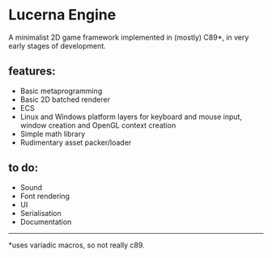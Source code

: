 # Lucerna Engine

A minimalist 2D game framework implemented in (mostly) C89*, in very early stages of development.

## features:
* Basic metaprogramming
* Basic 2D batched renderer
* ECS
* Linux and Windows platform layers for keyboard and mouse input, window creation and OpenGL context creation
* Simple math library
* Rudimentary asset packer/loader

## to do:
* Sound
* Font rendering
* UI
* Serialisation
* Documentation
---
*uses variadic macros, so not really c89.


